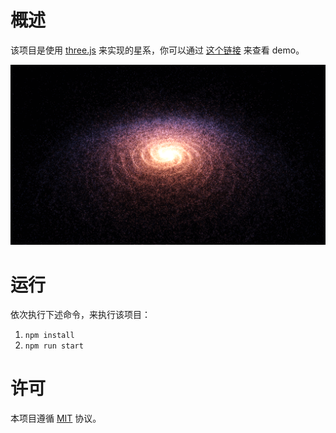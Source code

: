 # 概述

该项目是使用 [three.js](https://www.npmjs.com/package/three) 来实现的星系，你可以通过 [这个链接](https://galaxy-six.vercel.app/) 来查看 demo。

![simple](./image-hosting/simple.png)

# 运行

依次执行下述命令，来执行该项目：

1. `npm install`
2. `npm run start`

# 许可

本项目遵循 [MIT](https://github.com/jynxio/galaxy/blob/main/LICENSE) 协议。
